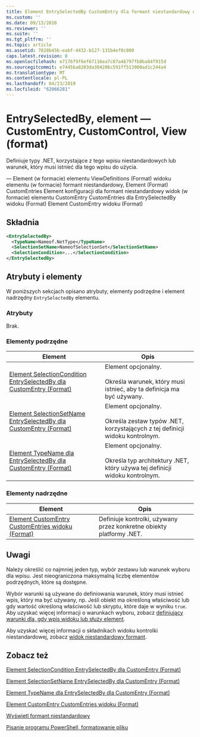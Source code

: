 ```yaml
---
title: Element EntrySelectedBy CustomEntry dla formant niestandardowy dla widoku (Format) | Dokumentacja firmy Microsoft
ms.custom: ''
ms.date: 09/13/2016
ms.reviewer: ''
ms.suite: ''
ms.tgt_pltfrm: ''
ms.topic: article
ms.assetid: 7828b45b-eabf-4432-b127-131b4ef0c800
caps.latest.revision: 8
ms.openlocfilehash: e7176f9f6ef67116ea7c07a46797fb0ba84f915d
ms.sourcegitcommit: e7445ba8203da304286c591ff513900ad1c244a4
ms.translationtype: MT
ms.contentlocale: pl-PL
ms.lasthandoff: 04/23/2019
ms.locfileid: "62066281"
---
```

# <a name="entryselectedby-element-for-customentry-for-customcontrol-for-view-format"></a>EntrySelectedBy, element — CustomEntry, CustomControl, View (format)

Definiuje typy .NET, korzystające z tego wpisu niestandardowych lub warunek, który musi istnieć dla tego wpisu do użycia.

— Element (w formacie) elementu ViewDefinitions (Format) widoku elementu (w formacie) formant niestandardowy, Element (Format) CustomEntries Element konfiguracji dla formant niestandardowy widok (w formacie) elementu CustomEntry CustomEntries dla EntrySelectedBy widoku (Format) Element CustomEntry widoku (Format)

## <a name="syntax"></a>Składnia

```xml
<EntrySelectedBy>
  <TypeName>Nameof.NetType</TypeName>
  <SelectionSetName>NameofSelectionSet</SelectionSetName>
  <SelectionCondition>...</SelectionCondition>
</EntrySelectedBy>
```

## <a name="attributes-and-elements"></a>Atrybuty i elementy

W poniższych sekcjach opisano atrybuty, elementy podrzędne i element nadrzędny `EntrySelectedBy` elementu.

### <a name="attributes"></a>Atrybuty

Brak.

### <a name="child-elements"></a>Elementy podrzędne

|Element|Opis|
|-------------|-----------------|
|[Element SelectionCondition EntrySelectedBy dla CustomEntry (Format)](./selectioncondition-element-for-entryselectedby-for-customcontrol-format.md)|Element opcjonalny.<br /><br /> Określa warunek, który musi istnieć, aby ta definicja ma być używany.|
|[Element SelectionSetName EntrySelectedBy dla CustomEntry (Format)](./selectionsetname-element-for-entryselectedby-for-customcontrol-for-view-format.md)|Element opcjonalny.<br /><br /> Określa zestaw typów .NET, korzystających z tej definicji widoku kontrolnym.|
|[Element TypeName dla EntrySelectedBy dla CustomEntry (Format)](./typename-element-for-selectioncondition-for-customcontrol-for-view-format.md)|Element opcjonalny.<br /><br /> Określa typ architektury .NET, który używa tej definicji widoku kontrolnym.|

### <a name="parent-elements"></a>Elementy nadrzędne

|Element|Opis|
|-------------|-----------------|
|[Element CustomEntry CustomEntries widoku (Format)](./customentry-element-for-customentries-for-customcontrol-for-view-format.md)|Definiuje kontrolki, używany przez konkretne obiekty platformy .NET.|

## <a name="remarks"></a>Uwagi

Należy określić co najmniej jeden typ, wybór zestawu lub warunek wyboru dla wpisu. Jest nieograniczona maksymalną liczbę elementów podrzędnych, które są dostępne.

Wybór warunki są używane do definiowania warunek, który musi istnieć wpis, który ma być używany, np. Jeśli obiekt ma określoną właściwość lub gdy wartość określoną właściwość lub skryptu, które daje w wyniku `true`. Aby uzyskać więcej informacji o warunkach wyboru, zobacz [definiujący warunki dla, gdy wpis widoku lub służy element](./defining-conditions-for-displaying-data.md).

Aby uzyskać więcej informacji o składnikach widoku kontrolki niestandardowej, zobacz [widok niestandardowy formant](./creating-custom-controls.md).

## <a name="see-also"></a>Zobacz też

[Element SelectionCondition EntrySelectedBy dla CustomEntry (Format)](./selectioncondition-element-for-entryselectedby-for-customcontrol-format.md)

[Element SelectionSetName EntrySelectedBy dla CustomEntry (Format)](./selectionsetname-element-for-entryselectedby-for-customcontrol-for-view-format.md)

[Element TypeName dla EntrySelectedBy dla CustomEntry (Format)](./typename-element-for-selectioncondition-for-customcontrol-for-view-format.md)

[Element CustomEntry CustomEntries widoku (Format)](./customentry-element-for-customentries-for-customcontrol-for-view-format.md)

[Wyświetl formant niestandardowy](./creating-custom-controls.md)

[Pisanie programu PowerShell, formatowanie pliku](./writing-a-powershell-formatting-file.md)

